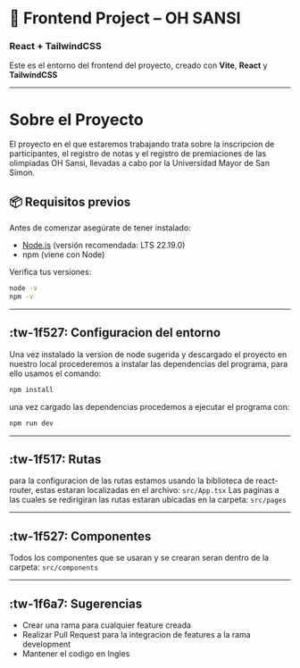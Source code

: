 # 🚀 Frontend Project – OH SANSI

### React + TailwindCSS

Este es el entorno del frontend del proyecto, creado con **Vite**, **React** y **TailwindCSS**

---

# Sobre el Proyecto

El proyecto en el que estaremos trabajando trata sobre la inscripcion de participantes, el registro de notas y el registro de premiaciones de las olimpiadas OH Sansi, llevadas a cabo por la Universidad Mayor de San Simon.

## 📦 Requisitos previos

Antes de comenzar asegúrate de tener instalado:

- [Node.js](https://nodejs.org/) (versión recomendada: LTS 22.19.0)
- npm (viene con Node)

Verifica tus versiones:

```bash
node -v
npm -v
```

---

## :tw-1f527: Configuracion del entorno

Una vez instalado la version de node sugerida y descargado el proyecto en nuestro local procederemos a instalar las dependencias del programa, para ello usamos el comando:

```bash
npm install
```

una vez cargado las dependencias procedemos a ejecutar el programa con:

```bash
npm run dev
```

---

## :tw-1f517: Rutas

para la configuracion de las rutas estamos usando la biblioteca de react-router, estas estaran localizadas en el archivo: `src/App.tsx`
Las paginas a las cuales se redirigiran las rutas estaran ubicadas en la carpeta: `src/pages`

---

## :tw-1f527: Componentes

Todos los componentes que se usaran y se crearan seran dentro de la carpeta: `src/components`

---

## :tw-1f6a7: Sugerencias

- Crear una rama para cualquier feature creada
- Realizar Pull Request para la integracion de features a la rama development
- Mantener el codigo en Ingles
